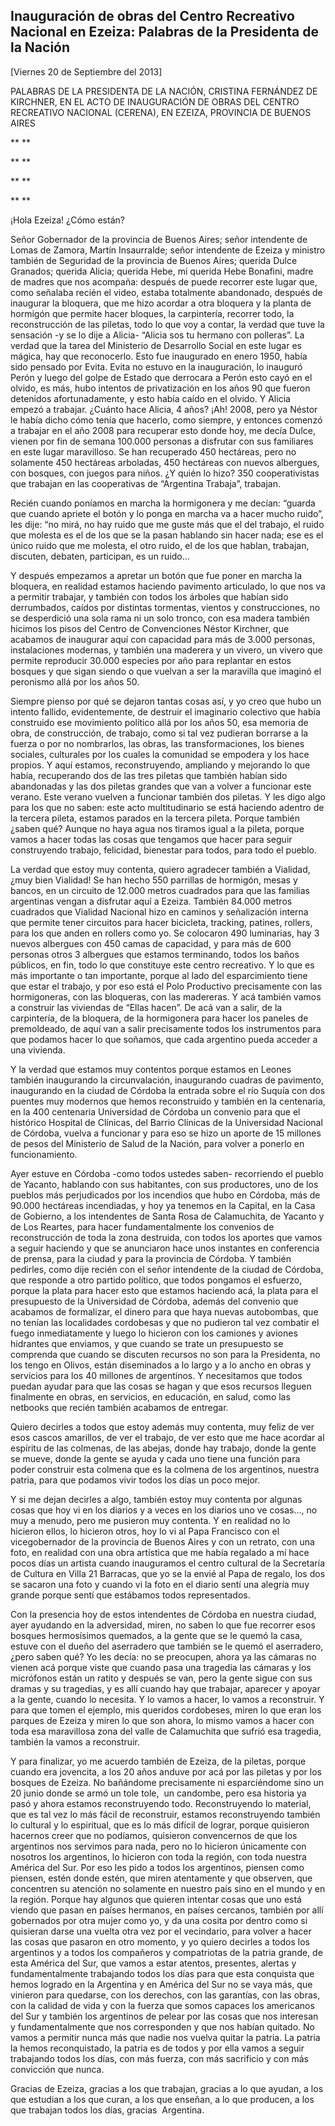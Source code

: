 Inauguración de obras del Centro Recreativo Nacional en Ezeiza: Palabras de la Presidenta de la Nación
------------------------------------------------------------------------------------------------------

[Viernes 20 de Septiembre del 2013]

PALABRAS DE LA PRESIDENTA DE LA NACIÓN, CRISTINA FERNÁNDEZ DE KIRCHNER,
EN EL ACTO DE INAUGURACIÓN DE OBRAS DEL CENTRO RECREATIVO NACIONAL
(CERENA), EN EZEIZA, PROVINCIA DE BUENOS AIRES

** **

** **

** **

** **

¡Hola Ezeiza! ¿Cómo están?

Señor Gobernador de la provincia de Buenos Aires; señor intendente de
Lomas de Zamora, Martín Insaurralde; señor intendente de Ezeiza y
ministro también de Seguridad de la provincia de Buenos Aires; querida
Dulce Granados; querida Alicia; querida Hebe, mi querida Hebe Bonafini,
madre de madres que nos acompaña: después de puede recorrer este lugar
que, como señalaba recién el video, estaba totalmente abandonado,
después de inaugurar la bloquera, que me hizo acordar a otra bloquera y
la planta de hormigón que permite hacer bloques, la carpintería,
recorrer todo, la reconstrucción de las piletas, todo lo que voy a
contar, la verdad que tuve la sensación -y se lo dije a Alicia- “Alicia
sos tu hermano con polleras”. La verdad que la tarea del Ministerio de
Desarrollo Social en este lugar es mágica, hay que reconocerlo. Esto fue
inaugurado en enero 1950, había sido pensado por Evita. Evita no estuvo
en la inauguración, lo inauguró Perón y luego del golpe de Estado que
derrocara a Perón esto cayó en el olvido, es más, hubo intentos de
privatización en los años 90 que fueron detenidos afortunadamente, y
esto había caído en el olvido. Y Alicia empezó a trabajar. ¿Cuánto hace
Alicia, 4 años? ¡Ah! 2008, pero ya Néstor le había dicho cómo tenía que
hacerlo, como siempre, y entonces comenzó a trabajar en el año 2008 para
recuperar esto donde hoy, me decía Dulce, vienen por fin de semana
100.000 personas a disfrutar con sus familiares en este lugar
maravilloso. Se han recuperado 450 hectáreas, pero no solamente 450
hectáreas arboladas, 450 hectáreas con nuevos albergues, con bosques,
con juegos para niños. ¿Y quién lo hizo? 350 cooperativistas que
trabajan en las cooperativas de “Argentina Trabaja”, trabajan.

Recién cuando poníamos en marcha la hormigonera y me decían: “guarda que
cuando apriete el botón y lo ponga en marcha va a hacer mucho ruido”,
les dije: “no mirá, no hay ruido que me guste más que el del trabajo, el
ruido que molesta es el de los que se la pasan hablando sin hacer nada;
ese es el único ruido que me molesta, el otro ruido, el de los que
hablan, trabajan, discuten, debaten, participan, es un ruido…

Y después empezamos a apretar un botón que fue poner en marcha la
bloquera, en realidad estamos haciendo pavimento articulado, lo que nos
va a permitir trabajar, y también con todos los árboles que habían sido
derrumbados, caídos por distintas tormentas, vientos y construcciones,
no se desperdició una sola rama ni un solo tronco, con esa madera
también hicimos los pisos del Centro de Convenciones Néstor Kirchner,
que acabamos de inaugurar aquí con capacidad para más de 3.000 personas,
instalaciones modernas, y también una maderera y un vivero, un vivero
que permite reproducir 30.000 especies por año para replantar en estos
bosques y que sigan siendo o que vuelvan a ser la maravilla que imaginó
el peronismo allá por los años 50.

Siempre pienso por qué se dejaron tantas cosas así, y yo creo que hubo
un intento fallido, evidentemente, de destruir el imaginario colectivo
que había construido ese movimiento político allá por los años 50, esa
memoria de obra, de construcción, de trabajo, como si tal vez pudieran
borrarse a la fuerza o por no nombrarlos, las obras, las
transformaciones, los bienes sociales, culturales por los cuales la
comunidad se empodera y los hace propios. Y aquí estamos,
reconstruyendo, ampliando y mejorando lo que había, recuperando dos de
las tres piletas que también habían sido abandonadas y las dos piletas
grandes que van a volver a funcionar este verano. Este verano vuelven a
funcionar también dos piletas. Y les digo algo para los que no saben:
este acto multitudinario se está haciendo adentro de la tercera pileta,
estamos parados en la tercera pileta. Porque también ¿saben qué? Aunque
no haya agua nos tiramos igual a la pileta, porque vamos a hacer todas
las cosas que tengamos que hacer para seguir construyendo trabajo,
felicidad, bienestar para todos, para todo el pueblo.

La verdad que estoy muy contenta, quiero agradecer también a Vialidad,
¿muy bien Vialidad! Se han hecho 550 parrillas de hormigón, mesas y
bancos, en un circuito de 12.000 metros cuadrados para que las familias
argentinas vengan a disfrutar aquí a Ezeiza. También 84.000 metros
cuadrados que Vialidad Nacional hizo en caminos y señalización interna
que permite tener circuitos para hacer bicicleta, tracking, patines,
rollers, para los que anden en rollers como yo. Se colocaron 490
luminarias, hay 3 nuevos albergues con 450 camas de capacidad, y para
más de 600 personas otros 3 albergues que estamos terminando, todos los
baños públicos, en fin, todo lo que constituye este centro recreativo. Y
lo que es más importante o tan importante, porque al lado del
esparcimiento tiene que estar el trabajo, y por eso está el Polo
Productivo precisamente con las hormigoneras, con las bloqueras, con las
madereras. Y acá también vamos a construir las viviendas de “Ellas
hacen”. De acá van a salir, de la carpintería, de la bloquera, de la
hormigonera para hacer los paneles de premoldeado, de aquí van a salir
precisamente todos los instrumentos para que podamos hacer lo que
soñamos, que cada argentino pueda acceder a una vivienda.

Y la verdad que estamos muy contentos porque estamos en Leones también
inaugurando la circunvalación, inaugurando cuadras de pavimento,
inaugurando en la ciudad de Córdoba la entrada sobre el río Suquía con
dos puentes muy modernos que hemos reconstruido y también en la
centenaria, en la 400 centenaria Universidad de Córdoba un convenio para
que el histórico Hospital de Clínicas, del Barrio Clínicas de la
Universidad Nacional de Córdoba, vuelva a funcionar y para eso se hizo
un aporte de 15 millones de pesos del Ministerio de Salud de la Nación,
para volver a ponerlo en funcionamiento.

Ayer estuve en Córdoba -como todos ustedes saben- recorriendo el pueblo
de Yacanto, hablando con sus habitantes, con sus productores, uno de los
pueblos más perjudicados por los incendios que hubo en Córdoba, más de
90.000 hectáreas incendiadas, y hoy ya tenemos en la Capital, en la Casa
de Gobierno, a los intendentes de Santa Rosa de Calamuchita, de Yacanto
y de Los Reartes, para hacer fundamentalmente los convenios de
reconstrucción de toda la zona destruida, con todos los aportes que
vamos a seguir haciendo y que se anunciaron hace unos instantes en
conferencia de prensa, para la ciudad y para la provincia de Córdoba. Y
también pedirles, como dije recién con el señor intendente de la ciudad
de Córdoba, que responde a otro partido político, que todos pongamos el
esfuerzo, porque la plata para hacer esto que estamos haciendo acá, la
plata para el presupuesto de la Universidad de Córdoba, además del
convenio que acabamos de formalizar, el dinero para que haya nuevas
autobombas, que no tenían las localidades cordobesas y que no pudieron
tal vez combatir el fuego inmediatamente y luego lo hicieron con los
camiones y aviones hidrantes que enviamos, y que cuando se trate un
presupuesto se comprenda que cuando se discuten recursos no son para la
Presidenta, no los tengo en Olivos, están diseminados a lo largo y a lo
ancho en obras y servicios para los 40 millones de argentinos. Y
necesitamos que todos puedan ayudar para que las cosas se hagan y que
esos recursos lleguen finalmente en obras, en servicios, en educación,
en salud, como las netbooks que recién también acabamos de entregar.

Quiero decirles a todos que estoy además muy contenta, muy feliz de ver
esos cascos amarillos, de ver el trabajo, de ver esto que me hace
acordar al espíritu de las colmenas, de las abejas, donde hay trabajo,
donde la gente se mueve, donde la gente se ayuda y cada uno tiene una
función para poder construir esta colmena que es la colmena de los
argentinos, nuestra patria, para que podamos vivir todos los días un
poco mejor.

Y si me dejan decirles a algo, también estoy muy contenta por algunas
cosas que hoy vi en los diarios y a veces en los diarios uno ve cosas…,
no muy a menudo, pero me pusieron muy contenta. Y en realidad no lo
hicieron ellos, lo hicieron otros, hoy lo vi al Papa Francisco con el
vicegobernador de la provincia de Buenos Aires y con un retrato, con una
foto, en realidad con una obra artística que me había regalado a mí hace
pocos días un artista cuando inauguramos el centro cultural de la
Secretaría de Cultura en Villa 21 Barracas, que yo se la envié al Papa
de regalo, los dos se sacaron una foto y cuando vi la foto en el diario
sentí una alegría muy grande porque sentí que estábamos todos
representados.

Con la presencia hoy de estos intendentes de Córdoba en nuestra ciudad,
ayer ayudando en la adversidad, miren, no saben lo que fue recorrer esos
bosques hermosísimos quemados, a la gente que se le quemó la casa,
estuve con el dueño del aserradero que también se le quemó el
aserradero, ¿pero saben qué? Yo les decía: no se preocupen, ahora ya las
cámaras no vienen acá porque viste que cuando pasa una tragedia las
cámaras y los micrófonos están un ratito y después se van, pero la gente
sigue con sus dramas y su tragedias, y es allí cuando hay que trabajar,
aparecer y apoyar a la gente, cuando lo necesita. Y lo vamos a hacer, lo
vamos a reconstruir. Y para que tomen el ejemplo, mis queridos
cordobeses, miren lo que eran los parques de Ezeiza y miren lo que son
ahora, lo mismo vamos a hacer con toda esa maravillosa zona del valle de
Calamuchita que sufrió esa tragedia, también la vamos a reconstruir.

Y para finalizar, yo me acuerdo también de Ezeiza, de la piletas, porque
cuando era jovencita, a los 20 años anduve por acá por las piletas y por
los bosques de Ezeiza. No bañándome precisamente ni esparciéndome sino
un 20 junio donde se armó un tole tole,  un candombe, pero esa historia
ya pasó y ahora estamos reconstruyendo todo. Reconstruyendo lo material,
que es tal vez lo más fácil de reconstruir, estamos reconstruyendo
también lo cultural y lo espiritual, que es lo más difícil de lograr,
porque quisieron hacernos creer que no podíamos, quisieron convencernos
de que los argentinos nos servimos para nada, pero no lo hicieron
únicamente con nosotros los argentinos, lo hicieron con toda la región,
con toda nuestra América del Sur. Por eso les pido a todos los
argentinos, piensen como piensen, estén donde estén, que miren
atentamente y que observen, que concentren su atención no solamente en
nuestro país sino en el mundo y en la región. Porque hay algunos que
quieren intentar cosas que uno está viendo que pasan en países hermanos,
en países cercanos, también por allí gobernados por otra mujer como yo,
y da una cosita por dentro como si quisieran darse una vuelta otra vez
por el vecindario, para volver a hacer las cosas que pasaron en otro
momento, y yo quiero decirles a todos los argentinos y a todos los
compañeros y compatriotas de la patria grande, de esta América del Sur,
que vamos a estar atentos, presentes, alertas y fundamentalmente
trabajando todos los días para que esta conquista que hemos logrado en
la Argentina y en América del Sur no se vaya más, que vinieron para
quedarse, con los derechos, con las garantías, con las obras, con la
calidad de vida y con la fuerza que somos capaces los americanos del Sur
y también los argentinos de pelear por las cosas que nos interesan y
fundamentalmente que nos corresponden y que nos habían quitado. No vamos
a permitir nunca más que nadie nos vuelva quitar la patria. La patria la
hemos reconquistado, la patria es de todos y por ella vamos a seguir
trabajando todos los días, con más fuerza, con más sacrificio y con más
convicción que nunca.

Gracias de Ezeiza, gracias a los que trabajan, gracias a lo que ayudan,
a los que estudian a los que curan, a los que enseñan, a lo que
producen, a los que trabajan todos los días, gracias  Argentina.
